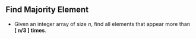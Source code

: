 ## Find Majority Element

- Given an integer array of size _n_, find all elements that appear more than **[ n/3 ] times**.

